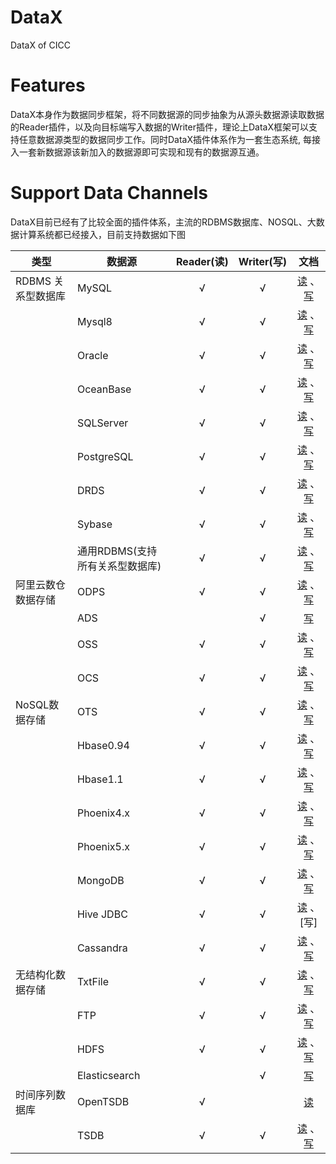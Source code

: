 # DataX

DataX of CICC


# Features

DataX本身作为数据同步框架，将不同数据源的同步抽象为从源头数据源读取数据的Reader插件，以及向目标端写入数据的Writer插件，理论上DataX框架可以支持任意数据源类型的数据同步工作。同时DataX插件体系作为一套生态系统, 每接入一套新数据源该新加入的数据源即可实现和现有的数据源互通。



# Support Data Channels 

DataX目前已经有了比较全面的插件体系，主流的RDBMS数据库、NOSQL、大数据计算系统都已经接入，目前支持数据如下图

| 类型           | 数据源        | Reader(读) | Writer(写) |文档|
| ------------ | ---------- | :-------: | :-------: |:-------: |
| RDBMS 关系型数据库 | MySQL      |     √     |     √     |[读](https://gitlab.cicconline.com/dipper/dmp/toolset/datax/-/blob/master/mysqlreader/doc/mysqlreader.md) 、[写](https://gitlab.cicconline.com/dipper/dmp/toolset/datax/-/blob/master/mysqlwriter/doc/mysqlwriter.md)|
|              | Mysql8     |     √     |     √     |[读](https://gitlab.cicconline.com/dipper/dmp/toolset/datax/-/blob/master/mysql8xreader/doc/mysql8xreader.md) 、[写](https://gitlab.cicconline.com/dipper/dmp/toolset/datax/-/blob/master/mysql8xwriter/doc/mysql8xwriter.md)|
|              | Oracle     |     √     |     √     |[读](https://gitlab.cicconline.com/dipper/dmp/toolset/datax/-/blob/master/oraclereader/doc/oraclereader.md) 、[写](https://gitlab.cicconline.com/dipper/dmp/toolset/datax/-/blob/master/oraclewriter/doc/oraclewriter.md)|
|              | OceanBase  |     √     |     √     |[读](https://open.oceanbase.com/docs/community/oceanbase-database/V3.1.0/use-datax-to-full-migration-data-to-oceanbase) 、[写](https://open.oceanbase.com/docs/community/oceanbase-database/V3.1.0/use-datax-to-full-migration-data-to-oceanbase)|
|              | SQLServer  |     √     |     √     |[读](https://gitlab.cicconline.com/dipper/dmp/toolset/datax/-/blob/master/sqlserverreader/doc/sqlserverreader.md) 、[写](https://gitlab.cicconline.com/dipper/dmp/toolset/datax/-/blob/master/sqlserverwriter/doc/sqlserverwriter.md)|
|              | PostgreSQL |     √     |     √     |[读](https://gitlab.cicconline.com/dipper/dmp/toolset/datax/-/blob/master/postgresqlreader/doc/postgresqlreader.md) 、[写](https://gitlab.cicconline.com/dipper/dmp/toolset/datax/-/blob/master/postgresqlwriter/doc/postgresqlwriter.md)|
|              | DRDS |     √     |     √     |[读](https://gitlab.cicconline.com/dipper/dmp/toolset/datax/-/blob/master/drdsreader/doc/drdsreader.md) 、[写](https://gitlab.cicconline.com/dipper/dmp/toolset/datax/-/blob/master/drdswriter/doc/drdswriter.md)|
|              | Sybase |     √     |     √     |[读](https://gitlab.cicconline.com/dipper/dmp/toolset/datax/-/blob/master/sybasereader/doc/sybasereader.md) 、[写](https://gitlab.cicconline.com/dipper/dmp/toolset/datax/-/blob/master/sybasewriter/doc/sybasewriter.md)|
|              | 通用RDBMS(支持所有关系型数据库)         |     √     |     √     |[读](https://gitlab.cicconline.com/dipper/dmp/toolset/datax/-/blob/master/rdbmsreader/doc/rdbmsreader.md) 、[写](https://gitlab.cicconline.com/dipper/dmp/toolset/datax/-/blob/master/rdbmswriter/doc/rdbmswriter.md)|
| 阿里云数仓数据存储    | ODPS       |     √     |     √     |[读](https://gitlab.cicconline.com/dipper/dmp/toolset/datax/-/blob/master/odpsreader/doc/odpsreader.md) 、[写](https://gitlab.cicconline.com/dipper/dmp/toolset/datax/-/blob/master/odpswriter/doc/odpswriter.md)|
|              | ADS        |           |     √     |[写](https://gitlab.cicconline.com/dipper/dmp/toolset/datax/-/blob/master/adswriter/doc/adswriter.md)|
|              | OSS        |     √     |     √     |[读](https://gitlab.cicconline.com/dipper/dmp/toolset/datax/-/blob/master/ossreader/doc/ossreader.md) 、[写](https://gitlab.cicconline.com/dipper/dmp/toolset/datax/-/blob/master/osswriter/doc/osswriter.md)|
|              | OCS        |     √     |     √     |[读](https://gitlab.cicconline.com/dipper/dmp/toolset/datax/-/blob/master/ocsreader/doc/ocsreader.md) 、[写](https://gitlab.cicconline.com/dipper/dmp/toolset/datax/-/blob/master/ocswriter/doc/ocswriter.md)|
| NoSQL数据存储    | OTS        |     √     |     √     |[读](https://gitlab.cicconline.com/dipper/dmp/toolset/datax/-/blob/master/otsreader/doc/otsreader.md) 、[写](https://gitlab.cicconline.com/dipper/dmp/toolset/datax/-/blob/master/otswriter/doc/otswriter.md)|
|              | Hbase0.94  |     √     |     √     |[读](https://gitlab.cicconline.com/dipper/dmp/toolset/datax/-/blob/master/hbase094xreader/doc/hbase094xreader.md) 、[写](https://gitlab.cicconline.com/dipper/dmp/toolset/datax/-/blob/master/hbase094xwriter/doc/hbase094xwriter.md)|
|              | Hbase1.1   |     √     |     √     |[读](https://gitlab.cicconline.com/dipper/dmp/toolset/datax/-/blob/master/hbase11xreader/doc/hbase11xreader.md) 、[写](https://gitlab.cicconline.com/dipper/dmp/toolset/datax/-/blob/master/hbase11xwriter/doc/hbase11xwriter.md)|
|              | Phoenix4.x   |     √     |     √     |[读](https://gitlab.cicconline.com/dipper/dmp/toolset/datax/-/blob/master/hbase11xsqlreader/doc/hbase11xsqlreader.md) 、[写](https://gitlab.cicconline.com/dipper/dmp/toolset/datax/-/blob/master/hbase11xsqlwriter/doc/hbase11xsqlwriter.md)|
|              | Phoenix5.x   |     √     |     √     |[读](https://gitlab.cicconline.com/dipper/dmp/toolset/datax/-/blob/master/hbase20xsqlreader/doc/hbase20xsqlreader.md) 、[写](https://gitlab.cicconline.com/dipper/dmp/toolset/datax/-/blob/master/hbase20xsqlwriter/doc/hbase20xsqlwriter.md)|
|              | MongoDB    |     √     |     √     |[读](https://gitlab.cicconline.com/dipper/dmp/toolset/datax/-/blob/master/mongodbreader/doc/mongodbreader.md) 、[写](https://gitlab.cicconline.com/dipper/dmp/toolset/datax/-/blob/master/mongodbwriter/doc/mongodbwriter.md)|
|              | Hive JDBC  |     √     |     √     |[读](https://gitlab.cicconline.com/dipper/dmp/toolset/datax/-/blob/master/hivereader/doc/hivereader.md) 、[写]|
|              | Cassandra       |     √     |     √     |[读](https://gitlab.cicconline.com/dipper/dmp/toolset/datax/-/blob/master/cassandrareader/doc/cassandrareader.md) 、[写](https://gitlab.cicconline.com/dipper/dmp/toolset/datax/-/blob/master/cassandrawriter/doc/cassandrawriter.md)|
| 无结构化数据存储     | TxtFile    |     √     |     √     |[读](https://gitlab.cicconline.com/dipper/dmp/toolset/datax/-/blob/master/txtfilereader/doc/txtfilereader.md) 、[写](https://gitlab.cicconline.com/dipper/dmp/toolset/datax/-/blob/master/txtfilewriter/doc/txtfilewriter.md)|
|              | FTP        |     √     |     √     |[读](https://gitlab.cicconline.com/dipper/dmp/toolset/datax/-/blob/master/ftpreader/doc/ftpreader.md) 、[写](https://gitlab.cicconline.com/dipper/dmp/toolset/datax/-/blob/master/ftpwriter/doc/ftpwriter.md)|
|              | HDFS       |     √     |     √     |[读](https://gitlab.cicconline.com/dipper/dmp/toolset/datax/-/blob/master/hdfsreader/doc/hdfsreader.md) 、[写](https://gitlab.cicconline.com/dipper/dmp/toolset/datax/-/blob/master/hdfswriter/doc/hdfswriter.md)|
|              | Elasticsearch       |         |     √     |[写](https://gitlab.cicconline.com/dipper/dmp/toolset/datax/-/blob/master/elasticsearchwriter/doc/elasticsearchwriter.md)|
| 时间序列数据库 | OpenTSDB | √ |  |[读](https://gitlab.cicconline.com/dipper/dmp/toolset/datax/-/blob/master/opentsdbreader/doc/opentsdbreader.md)|
|  | TSDB | √ | √ |[读](https://gitlab.cicconline.com/dipper/dmp/toolset/datax/-/blob/master/tsdbreader/doc/tsdbreader.md) 、[写](https://gitlab.cicconline.com/dipper/dmp/toolset/datax/-/blob/master/tsdbwriter/doc/tsdbhttpwriter.md)|
